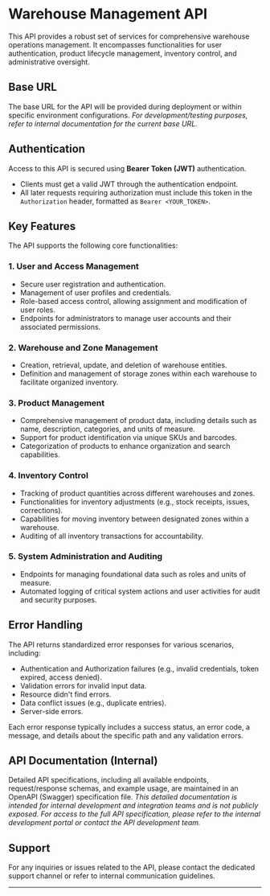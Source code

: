 # Warehouse Management API

This API provides a robust set of services for comprehensive warehouse operations management. It encompasses functionalities for user authentication, product lifecycle management, inventory control, and administrative oversight.

## Base URL

The base URL for the API will be provided during deployment or within specific environment configurations.
*For development/testing purposes, refer to internal documentation for the current base URL.*

## Authentication

Access to this API is secured using **Bearer Token (JWT)** authentication.
* Clients must get a valid JWT through the authentication endpoint.
* All later requests requiring authorization must include this token in the `Authorization` header, formatted as `Bearer <YOUR_TOKEN>`.

## Key Features

The API supports the following core functionalities:

### 1. User and Access Management
* Secure user registration and authentication.
* Management of user profiles and credentials.
* Role-based access control, allowing assignment and modification of user roles.
* Endpoints for administrators to manage user accounts and their associated permissions.

### 2. Warehouse and Zone Management
* Creation, retrieval, update, and deletion of warehouse entities.
* Definition and management of storage zones within each warehouse to facilitate organized inventory.

### 3. Product Management
* Comprehensive management of product data, including details such as name, description, categories, and units of measure.
* Support for product identification via unique SKUs and barcodes.
* Categorization of products to enhance organization and search capabilities.

### 4. Inventory Control
* Tracking of product quantities across different warehouses and zones.
* Functionalities for inventory adjustments (e.g., stock receipts, issues, corrections).
* Capabilities for moving inventory between designated zones within a warehouse.
* Auditing of all inventory transactions for accountability.

### 5. System Administration and Auditing
* Endpoints for managing foundational data such as roles and units of measure.
* Automated logging of critical system actions and user activities for audit and security purposes.

## Error Handling

The API returns standardized error responses for various scenarios, including:
* Authentication and Authorization failures (e.g., invalid credentials, token expired, access denied).
* Validation errors for invalid input data.
* Resource didn't find errors.
* Data conflict issues (e.g., duplicate entries).
* Server-side errors.

Each error response typically includes a success status, an error code, a message, and details about the specific path and any validation errors.

## API Documentation (Internal)

Detailed API specifications, including all available endpoints, request/response schemas, and example usage, are maintained in an OpenAPI (Swagger) specification file.
*This detailed documentation is intended for internal development and integration teams and is not publicly exposed.*
*For access to the full API specification, please refer to the internal development portal or contact the API development team.*

## Support

For any inquiries or issues related to the API, please contact the dedicated support channel or refer to internal communication guidelines.

---